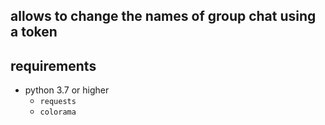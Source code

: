 ## allows to change the names of group chat using a token

## requirements
- python 3.7 or higher
  - `requests`
  - `colorama`
